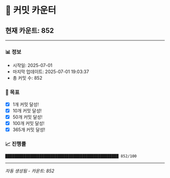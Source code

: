 # 🔢 커밋 카운터

## 현재 카운트: 852

---

### 📊 정보
- 시작일: 2025-07-01
- 마지막 업데이트: 2025-07-01 19:03:37
- 총 커밋 수: 852

### 🎯 목표
- [x] 1개 커밋 달성!
- [x] 10개 커밋 달성!
- [x] 50개 커밋 달성!
- [x] 100개 커밋 달성!
- [x] 365개 커밋 달성!

### 📈 진행률
```
██████████████████████████████████████████████████ 852/100
```

---
*자동 생성됨 - 카운트: 852*
